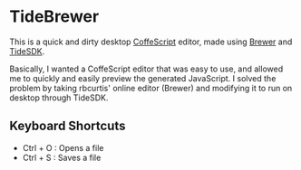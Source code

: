 TideBrewer
==========

This is a quick and dirty desktop [CoffeScript] editor, made using [Brewer] and [TideSDK].

Basically, I wanted a CoffeScript editor that was easy to use, and allowed me to quickly and easily preview the generated JavaScript. I solved the problem by taking rbcurtis' online editor (Brewer) and modifying it to run on desktop through TideSDK.

Keyboard Shortcuts
------------------

* Ctrl + O : Opens a file
* Ctrl + S : Saves a file


[CoffeScript]: http://coffeescript.org/
[Brewer]: https://github.com/rbrcurtis/Brewer
[TideSDK]: http://www.tidesdk.org/